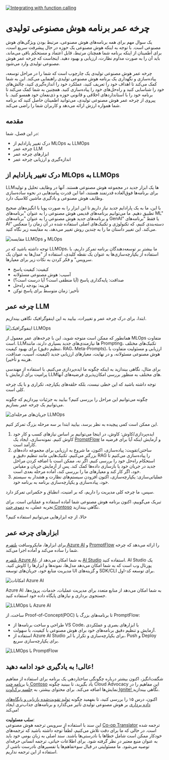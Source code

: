 <!--
CO_OP_TRANSLATOR_METADATA:
{
  "original_hash": "27a5347a5022d5ef0a72ab029b03526a",
  "translation_date": "2025-05-19T23:19:56+00:00",
  "source_file": "14-the-generative-ai-application-lifecycle/README.md",
  "language_code": "fa"
}
-->
[![Integrating with function calling](../../../translated_images/14-lesson-banner.0b85d0b37979269e80a18bb1e758e1ccca0a2195b426a0af666c8ad14aee60b0.fa.png)](https://aka.ms/gen-ai-lesson14-gh?WT.mc_id=academic-105485-koreyst)

# چرخه عمر برنامه هوش مصنوعی تولیدی

یک سوال مهم برای همه برنامه‌های هوش مصنوعی، مرتبط بودن ویژگی‌های هوش مصنوعی است. با توجه به اینکه هوش مصنوعی یک حوزه در حال پیشرفت سریع است، برای اطمینان از اینکه برنامه شما همچنان مرتبط، قابل اعتماد و مستحکم باقی می‌ماند، باید آن را به صورت مداوم نظارت، ارزیابی و بهبود دهید. اینجاست که چرخه عمر هوش مصنوعی تولیدی وارد می‌شود.

چرخه عمر هوش مصنوعی تولیدی یک چارچوب است که شما را در مراحل توسعه، پیاده‌سازی و نگهداری یک برنامه هوش مصنوعی تولیدی راهنمایی می‌کند. این به شما کمک می‌کند تا اهداف خود را تعریف کنید، عملکرد خود را اندازه‌گیری کنید، چالش‌های خود را شناسایی کنید و راه‌حل‌های خود را پیاده‌سازی کنید. همچنین به شما کمک می‌کند تا برنامه خود را با استانداردهای اخلاقی و قانونی حوزه و ذی‌نفعان خود همسو کنید. با پیروی از چرخه عمر هوش مصنوعی تولیدی، می‌توانید اطمینان حاصل کنید که برنامه شما همواره ارزش ارائه می‌دهد و کاربران شما را راضی می‌کند.

## مقدمه

در این فصل، شما:

- درک تغییر پارادایم از MLOps به LLMOps
- چرخه عمر LLM
- ابزارهای چرخه عمر
- اندازه‌گیری و ارزیابی چرخه عمر

## درک تغییر پارادایم از MLOps به LLMOps

LLMها یک ابزار جدید در مجموعه هوش مصنوعی هستند. آنها در وظایف تحلیل و تولید برای برنامه‌ها فوق‌العاده قدرتمند هستند، اما این قدرت پیامدهایی در نحوه ساده‌سازی وظایف هوش مصنوعی و یادگیری ماشین کلاسیک دارد.

با این، ما به یک پارادایم جدید نیاز داریم تا این ابزار را به صورت پویا با انگیزه‌های صحیح تطبیق دهیم. ما می‌توانیم برنامه‌های قدیمی هوش مصنوعی را به عنوان "برنامه‌های ML" و برنامه‌های جدید هوش مصنوعی را به عنوان "برنامه‌های GenAI" یا فقط "برنامه‌های AI" دسته‌بندی کنیم، که تکنولوژی و تکنیک‌های اصلی استفاده شده در آن زمان را منعکس می‌کند. این تغییر داستان ما را به چندین روش تغییر می‌دهد، به مقایسه زیر نگاه کنید.

![مقایسه LLMOps و MLOps](../../../translated_images/01-llmops-shift.82d7bf6eb2d98a01e35f234df654e9aa4ebec89792f274695a5da8dc3f388084.fa.png)

توجه داشته باشید که در LLMOps، ما بیشتر بر توسعه‌دهندگان برنامه تمرکز داریم، با استفاده از یکپارچه‌سازی‌ها به عنوان یک نقطه کلیدی، استفاده از "مدل‌ها به عنوان یک سرویس" و فکر کردن به نکات زیر برای معیارها.

- کیفیت: کیفیت پاسخ
- آسیب: هوش مصنوعی مسئولانه
- صداقت: پایه‌گذاری پاسخ (آیا منطقی است؟ آیا درست است؟)
- هزینه: بودجه راه‌حل
- تأخیر: زمان متوسط برای پاسخ توکن

## چرخه عمر LLM

ابتدا، برای درک چرخه عمر و تغییرات، بیایید به این اینفوگرافیک نگاهی بیندازیم.

![اینفوگرافیک LLMOps](../../../translated_images/02-llmops.287de964b5ce9577678b7f053efb3a3c92adf0852c882c5bae94c11b7563e4db.fa.png)

همانطور که ممکن است متوجه شوید، این با چرخه‌های عمر معمول از MLOps متفاوت است. LLMها نیازمندی‌های جدید بسیاری دارند، مانند Prompting، تکنیک‌های مختلف برای بهبود کیفیت (تنظیم دقیق، RAG، Meta-Prompts)، ارزیابی و مسئولیت متفاوت با هوش مصنوعی مسئولانه، و در نهایت، معیارهای ارزیابی جدید (کیفیت، آسیب، صداقت، هزینه و تأخیر).

برای مثال، نگاهی بیندازید به اینکه چگونه ما ایده‌پردازی می‌کنیم. با استفاده از مهندسی پرامپت برای آزمایش با LLMهای مختلف به منظور بررسی امکان‌پذیری فرضیه‌های آنها.

توجه داشته باشید که این خطی نیست، بلکه حلقه‌های یکپارچه، تکراری و با یک چرخه کلی است.

چگونه می‌توانیم این مراحل را بررسی کنیم؟ بیایید به جزئیات بپردازیم که چگونه می‌توانیم یک چرخه عمر بسازیم.

![جریان‌های مرحله‌ای LLMOps](../../../translated_images/03-llm-stage-flows.f3b87c210c1fe37084a7b7408877ff1688e2dc565694789820ec259e76d4ed05.fa.png)

این ممکن است کمی پیچیده به نظر برسد، بیایید ابتدا بر سه مرحله بزرگ تمرکز کنیم.

1. ایده‌پردازی/کاوش: کاوش، در اینجا می‌توانیم بر اساس نیازهای کسب و کار خود کاوش کنیم. نمونه‌سازی، ایجاد یک [PromptFlow](https://microsoft.github.io/promptflow/index.html?WT.mc_id=academic-105485-koreyst) و آزمایش اینکه آیا برای فرضیه ما کارآمد است.
2. ساختن/تقویت: پیاده‌سازی، اکنون، ما شروع به ارزیابی برای مجموعه داده‌های بزرگتر می‌کنیم، تکنیک‌هایی مانند تنظیم دقیق و RAG را پیاده‌سازی می‌کنیم تا استحکام راه‌حل خود را بررسی کنیم. اگر نه، ممکن است با اضافه کردن مراحل جدید در جریان خود یا بازسازی داده‌ها کمک کند. پس از آزمایش جریان و مقیاس خود، اگر کار کند و معیارهای ما را بررسی کند، آماده مرحله بعدی است.
3. عملیاتی‌سازی: یکپارچه‌سازی، اکنون افزودن سیستم‌های نظارت و هشدار به سیستم خود، پیاده‌سازی و یکپارچه‌سازی برنامه به برنامه خود.

سپس، ما چرخه کلی مدیریت را داریم، که بر امنیت، انطباق و حکمرانی تمرکز دارد.

تبریک می‌گوییم، اکنون برنامه هوش مصنوعی شما آماده استفاده و عملیاتی است. برای تجربه عملی، به [دموی چت Contoso](https://nitya.github.io/contoso-chat/?WT.mc_id=academic-105485-koreys) نگاهی بیندازید.

حالا، از چه ابزارهایی می‌توانیم استفاده کنیم؟

## ابزارهای چرخه عمر

برای ابزارها، مایکروسافت [پلتفرم Azure AI](https://azure.microsoft.com/solutions/ai/?WT.mc_id=academic-105485-koreys) و [PromptFlow](https://microsoft.github.io/promptflow/index.html?WT.mc_id=academic-105485-koreyst) را ارائه می‌دهد که چرخه شما را ساده می‌کند و آماده اجرا می‌کند.

[پلتفرم Azure AI](https://azure.microsoft.com/solutions/ai/?WT.mc_id=academic-105485-koreys)، به شما امکان می‌دهد از [AI Studio](https://ai.azure.com/?WT.mc_id=academic-105485-koreys) استفاده کنید. AI Studio یک پورتال وب است که به شما امکان می‌دهد مدل‌ها، نمونه‌ها و ابزارها را کاوش کنید. مدیریت منابع خود، جریان‌های توسعه UI و گزینه‌های SDK/CLI برای توسعه کد-اول.

![امکانات Azure AI](../../../translated_images/04-azure-ai-platform.bf903e8cdf00f73896d804bd8e6bea62f5280498c998271bd5629c1efa8b466f.fa.png)

Azure AI به شما امکان می‌دهد از منابع متعدد برای مدیریت عملیات، خدمات، پروژه‌ها، جستجوی برداری و نیازهای پایگاه داده خود استفاده کنید.

![LLMOps با Azure AI](../../../translated_images/05-llm-azure-ai-prompt.dc29c0d74b1dd939f7c6cbf28b1fee54b9a846ba04d4068c40134e2627cb7232.fa.png)

ساخت، از Proof-of-Concept(POC) تا برنامه‌های بزرگ با PromptFlow:

- طراحی و ساخت برنامه‌ها از VS Code، با ابزارهای بصری و عملکردی
- آزمایش و تنظیم دقیق برنامه‌های خود برای هوش مصنوعی با کیفیت، با سهولت.
- استفاده از Azure AI Studio برای یکپارچه‌سازی و تکرار با ابر، Push و Deploy برای یکپارچه‌سازی سریع.

![LLMOps با PromptFlow](../../../translated_images/06-llm-promptflow.8f0a6fcbea793a042a3db89ca1db1aa8fd540526958c97b5e894748fb4a87edd.fa.png)

## عالی! به یادگیری خود ادامه دهید!

شگفت‌انگیز، اکنون بیشتر درباره چگونگی ساختاردهی یک برنامه برای استفاده از مفاهیم با [برنامه چت Contoso](https://nitya.github.io/contoso-chat/?WT.mc_id=academic-105485-koreyst) یاد بگیرید، تا ببینید چگونه Cloud Advocacy این مفاهیم را در نمایش‌ها اضافه می‌کند. برای محتوای بیشتر، به [جلسه برک‌آوت Ignite!
](https://www.youtube.com/watch?v=DdOylyrTOWg) نگاهی بیندازید.

اکنون، درس ۱۵ را بررسی کنید، تا بفهمید چگونه [تولید تقویت‌شده بازیابی و پایگاه‌های داده برداری](../15-rag-and-vector-databases/README.md?WT.mc_id=academic-105485-koreyst) بر هوش مصنوعی تولیدی تأثیر می‌گذارد و برنامه‌های جذاب‌تری ایجاد می‌کند!

**سلب مسئولیت**:  
این سند با استفاده از سرویس ترجمه هوش مصنوعی [Co-op Translator](https://github.com/Azure/co-op-translator) ترجمه شده است. در حالی که ما برای دقت تلاش می‌کنیم، لطفاً توجه داشته باشید که ترجمه‌های خودکار ممکن است شامل خطاها یا نادرستی‌ها باشند. سند اصلی به زبان بومی خود باید به عنوان منبع معتبر در نظر گرفته شود. برای اطلاعات حیاتی، ترجمه انسانی حرفه‌ای توصیه می‌شود. ما مسئولیتی در قبال سوءتفاهم‌ها یا تفسیرهای نادرست ناشی از استفاده از این ترجمه نداریم.
